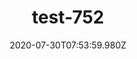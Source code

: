 ---
title: test-752
date: 2020-07-30T07:53:59.980Z
banner_subcontent: asdfsf
category: Support services
focus: Support for leaders, colleagues and staff
role: Sole trader
organisation_size: Small (10-49 employees)
industry: Science & Pharmaceuticals
content: Lorem ipsum dolor sit amet, consectetur adipiscing elit, sed do eiusmod tempor incididunt ut labore et dolore magna aliqua. Ut enim ad minim veniam, quis nostrud exercitation ullamco laboris nisi ut aliquip ex ea commodo consequat. Duis aute irure dolor in reprehenderit in voluptate velit esse cillum dolore eu fugiat nulla pariatur. Excepteur sint occaecat cupidatat non proident, sunt in culpa qui officia deserunt mollit anim id est laborum.
---